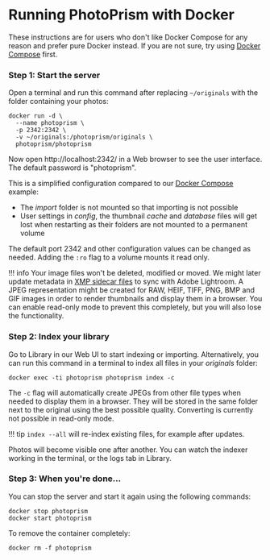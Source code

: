 # Running PhotoPrism with Docker

These instructions are for users who don't like Docker Compose for any reason and prefer pure Docker instead. If you are not
sure, try using [Docker Compose](docker-compose.md) first.

### Step 1: Start the server ###

Open a terminal and run this command after replacing `~/originals` with
the folder containing your photos:

```
docker run -d \
  --name photoprism \
  -p 2342:2342 \
  -v ~/originals:/photoprism/originals \
  photoprism/photoprism
```

Now open http://localhost:2342/ in a Web browser to see the user interface. The default password is "photoprism".

This is a simplified configuration compared to our [Docker Compose](docker-compose.md) example:

* The *import* folder is not mounted so that importing is not possible
* User settings in *config*, the thumbnail *cache* and *database* files will get lost when restarting as their folders are not mounted to a permanent volume

The default port 2342 and other configuration values can be changed as needed. Adding the `:ro` flag to a volume 
mounts it read only. 

!!! info
    Your image files won't be deleted, modified or moved. We might later update metadata in 
    [XMP sidecar files](https://www.adobe.com/products/xmp.html) to
    sync with Adobe Lightroom.
    A JPEG representation might be created for RAW, HEIF, TIFF, PNG, BMP and GIF images in order to render 
    thumbnails and display them in a browser. You can enable read-only mode to prevent this completely, but you will also lose the functionality.

### Step 2: Index your library ###

Go to Library in our Web UI to start indexing or importing.
Alternatively, you can run this command in a terminal to index all files in your *originals* folder:

```
docker exec -ti photoprism photoprism index -c
```

The `-c` flag will automatically create JPEGs from other file types when needed to display them in a browser.
They will be stored in the same folder next to the original using the best possible quality. 
Converting is currently not possible in read-only mode.

!!! tip
    `index --all` will re-index existing files, for example after updates.

Photos will become visible one after another. You can watch the indexer working in the terminal, or the logs tab in Library.

### Step 3: When you're done... ###

You can stop the server and start it again using the following commands:

```
docker stop photoprism
docker start photoprism
```

To remove the container completely:

```
docker rm -f photoprism
```
